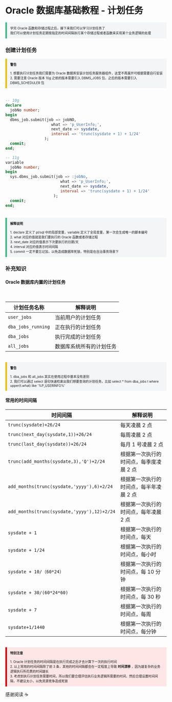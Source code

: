 # Oracle 数据库基础教程 - 计划任务

<section style="border-left: 5px solid #42b983; padding: 10px; background-color: #f3f5f7; font-size: 10px;">
    学完 Oracle 函数和存储过程之后，接下来我们可以学习计划任务了
    <br>
    我们可以使用计划任务定期按指定的时间间隔执行某个存储过程或者函数来实现某个业务逻辑的处理
</section>

### 创建计划任务

<section style="border-left: 5px solid #e7c000; padding: 10px; background-color: #f3f5f7; font-size: 10px;">
    <strong>警告</strong>
    <br><br>
    1. 想要执行计划任务我们需要为 Oracle 数据库安装计划任务服务器组件，这里不再展开可根据需要自行安装
	<br>
    2. 需要注意 Oracle 版本 10g 之前的版本需要引入 DBMS_JOBS 包，之后的版本需要引入 DBMS_SCHEDULER 包
</section>
<br>


```sql
-- 10g
declare
  jobNo number;
begin
  dbms_job.submit(job => jobNO,
                    what => 'p_UserInfo;',
                    next_date => sysdate,
                    interval => 'trunc(sysdate + 1) + 1/24'
                 );
  commit;
end;
```

```sql
-- 11g
variable 
  jobNo number;
begin
  sys.dbms_job.submit(job => :jobNo,
                        what => 'p_UserInfo;',
                        next_date => sysdate,
                        interval => 'trunc(sysdate + 1) + 1/24'
                     );
  commit;
end;
```

<br>

<section style="border-left: 5px solid #42b983; padding: 10px; background-color: #f3f5f7; font-size: 10px;">
    <strong>解释说明</strong>
    <br><br>
    1. declare 定义了 pl/sql 中的局部变量，variable 定义了全局变量，第一次会生成唯一的脚本编号
    <br>
    2. what 对应的值就是我们要执行的 Oracle 函数或者存储过程
    <br>
    3. next_date 对应的值表示下次要执行的日期/天
    <br>
    4. interval 对应的值表示时间间隔
    <br>
    5. commit 一定不要忘记加，以免造成数据库死锁，特别是在自治事务场景下
</section>


### 补充知识

#### Oracle 数据库内置的计划任务

<br>

| 计划任务名称       | 解释说明                 |
| ------------------ | ------------------------ |
| `user_jobs`        | 当前用户的计划任务       |
| `dba_jobs_running` | 正在执行的计划任务       |
| `dba_jobs`         | 执行完成的计划任务       |
| `all_jobs`         | 数据库系统所有的计划任务 |

<br>

<section style="border-left: 5px solid #e7c000; padding: 10px; background-color: #f3f5f7; font-size: 10px;">
    <strong>警告</strong>
    <br><br>
    1. dba_jobs 和 all_jobs 其实在使用过程中基本没有差别
	<br>
    2. 我们可以通过 select 语句快速检索出我们想要查询的计划任务，比如 select * from dba_jobs t where upper(t.what) like '%P_USERINFO%'
</section>

#### 常用的时间间隔

| 时间间隔                                    | 解释说明                                |
| ------------------------------------------- | --------------------------------------- |
| `trunc(sysdate)+26/24`                      | 每天凌晨 2 点                           |
| `trunc(next_day(sysdate,1))+26/24`          | 每周凌晨 2 点                           |
| `trunc(last_day(sysdate))+26/24`            | 每月 1 号凌晨 2 点                      |
| `trunc(add_months(sysdate,3),'Q')+2/24`     | 根据第一次执行的时间点，每季度凌晨 2 点 |
| `add_months(trunc(sysdate,'yyyy'),6)+2/24`  | 根据第一次执行的时间点，每半年凌晨 2 点 |
| `add_months(trunc(sysdate,'yyyy'),12)+2/24` | 根据第一次执行的时间点，每年凌晨 2 点   |
| `sysdate + 1`                               | 根据第一次执行的时间点，每天            |
| `sysdate + 1/24`                            | 根据第一次执行的时间点，每小时          |
| `sysdate + 10/（60*24）`                    | 根据第一次执行的时间点，每 10 分钟      |
| `sysdate + 30/(60*24*60)`                   | 根据第一次执行的时间点，每 30 秒        |
| `sysdate + 7`                               | 根据第一次执行的时间点，每周            |
| `sysdate+1/1440`                            | 根据第一次执行的时间点，每分钟          |

<br>

<section style="border-left: 5px solid #cc0000; padding: 10px; background-color: #ffe6e6; font-size: 10px;">
    <strong>特别注意</strong>
    <br><br>
    1. Oracle 计划任务的时间间隔是在执行完成之后才去计算下一次的执行时间
    <br>
    2. 以上常用的时间间隔除了前 3 条，其他的时间间隔都会在一定程度上导致 <strong>时间漂移</strong> ，因为越复杂的业务逻辑执行所花费的时间越长
    <br>
    3. 考虑到执行计划任务需要时间，所以我们要合理评估执行业务逻辑所需要的时间，然后合理设置时间间隔，不建议太小，以免资源竞争造成死锁
</section>

感谢阅读 :coffee:

